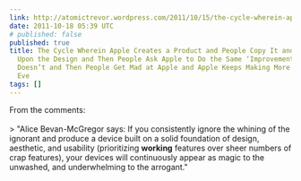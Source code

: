 ```yaml
---
link: http://atomictrevor.wordpress.com/2011/10/15/the-cycle-wherein-apple-creates-a-product-and-people-copy-it-and-then-improve-upon-the-design-and-then-people-ask-apple-to-do-the-same-improvements-and-apple-doesnt-and-then-people-get-mad-a/
date: 2011-10-18 05:39 UTC
# published: false
published: true
title: The Cycle Wherein Apple Creates a Product and People Copy It and Then ‘Improve’
  Upon the Design and Then People Ask Apple to Do the Same ‘Improvements’ and Apple
  Doesn’t and Then People Get Mad at Apple and Apple Keeps Making More Money Than
  Eve
tags: []
---
```


From the comments:<br><br>> "Alice Bevan-McGregor says: If you consistently ignore the whining of the ignorant and produce a device built on a solid foundation of design, aesthetic, and usability (prioritizing <b>working</b> features over sheer numbers of crap features), your devices will continuously appear as magic to the unwashed, and underwhelming to the arrogant."
